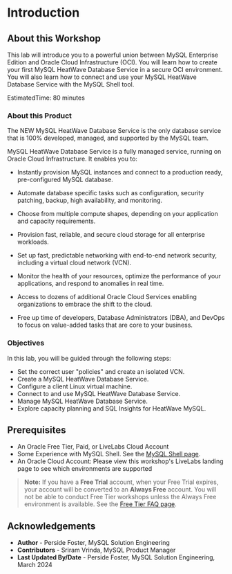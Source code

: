# Introduction

## About this Workshop
This lab will introduce you to a powerful union between MySQL Enterprise Edition and Oracle Cloud Infrastructure (OCI). You will learn how to create your first MySQL HeatWave Database Service in a secure OCI environment. You will also learn how to connect and use your MySQL HeatWave Database Service  with the MySQL Shell tool.

EstimatedTime: 80 minutes 

### About this Product
The NEW MySQL HeatWave Database Service is the only database service that is 100% developed, managed, and supported by the MySQL team. 

MySQL HeatWave Database Service is a fully managed service, running on Oracle Cloud Infrastructure. It enables you to:

* Instantly provision MySQL instances and connect to a production ready, pre-configured MySQL database.

* Automate database specific tasks such as configuration, security patching, backup, high availability, and monitoring.

* Choose from multiple compute shapes, depending on your application and capacity requirements.

* Provision fast, reliable, and secure cloud storage for all enterprise workloads.

* Set up fast, predictable networking with end-to-end network security, including a virtual cloud network (VCN).

* Monitor the health of your resources, optimize the performance of your applications, and respond to anomalies in real time.

* Access to dozens of additional Oracle Cloud Services enabling organizations to embrace the shift to the cloud.

* Free up time of developers, Database Administrators (DBA), and DevOps to focus on value-added tasks that are core to your business.


### Objectives

In this lab, you will be guided through the following steps:

* Set the correct user "policies" and create an isolated VCN.
* Create a MySQL HeatWave Database Service.
* Configure a client Linux virtual machine.
* Connect to and use MySQL HeatWave Database Service.
* Manage MySQL HeatWave Database Service.
* Explore capacity planning and SQL Insights for HeatWave MySQL.

## Prerequisites

* An Oracle Free Tier, Paid, or LiveLabs Cloud Account
* Some Experience with MySQL Shell. See the [MySQL Shell page](https://dev.mysql.com/doc/mysql-shell/8.0/en/).
* An Oracle Cloud Account: Please view this workshop's LiveLabs landing page to see which environments are supported

> **Note:** If you have a **Free Trial** account, when your Free Trial expires, your account will be converted to an **Always Free** account. You will not be able to conduct Free Tier workshops unless the Always Free environment is available. See the [Free Tier FAQ page](https://www.oracle.com/cloud/free/faq.html).

## Acknowledgements

- **Author** -  Perside Foster, MySQL Solution Engineering
- **Contributors** -  Sriram Vrinda, MySQL Product Manager
- **Last Updated By/Date** - Perside Foster, MySQL Solution Engineering, March 2024
